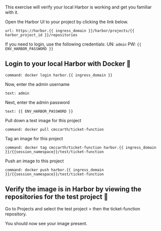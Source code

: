 This exercise will verify your local Harbor is working and get you familiar with it.  

Open the Harbor UI to your project by clicking the link below.
```dashboard:open-url
url: https://harbor.{{ ingress_domain }}/harbor/projects/{{ harbor_project_id }}/repositories
```

If you need to login, use the following credentials:
UN: `admin`
PW: `{{ ENV_HARBOR_PASSWORD }}`

## Login to your local Harbor with Docker 🔧
```terminal:execute
command: docker login harbor.{{ ingress_domain }}
```
Now, enter the admin username
```terminal:input
text: admin
```

Next, enter the admin password
```terminal:input
text: {{ ENV_HARBOR_PASSWORD }}
```

Pull down a test image for this project 
```terminal:execute
command: docker pull cmccarth/ticket-function
```

Tag an image for this project 
```terminal:execute
command: docker tag cmccarth/ticket-function harbor.{{ ingress_domain }}/{{session_namespace}}/test/ticket-function
```

Push an image to this project 
```terminal:execute
command: docker push harbor.{{ ingress_domain }}/{{session_namespace}}/test/ticket-function
```

## Verify the image is in Harbor by viewing the repositories for the test project 🔧

Go to Projects and select the test project > then the ticket-function repository.

You should now see your image present.
